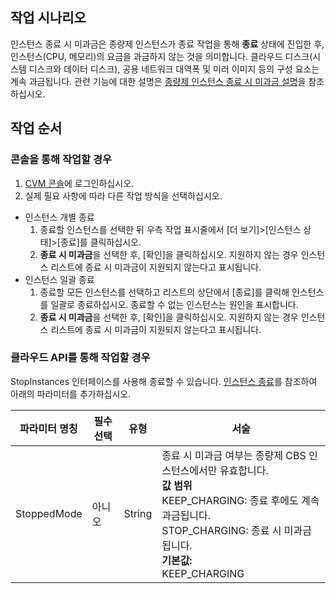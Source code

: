 ## 작업 시나리오
인스턴스 종료 시 미과금은 종량제 인스턴스가 종료 작업을 통해 **종료** 상태에 진입한 후, 인스턴스(CPU, 메모리)의 요금을 과금하지 않는 것을 의미합니다. 클라우드 디스크(시스템 디스크와 데이터 디스크), 공용 네트워크 대역폭 및 미러 이미지 등의 구성 요소는 계속 과금됩니다. 관련 기능에 대한 설명은 [종량제 인스턴스 종료 시 미과금 설명](https://intl.cloud.tencent.com/document/product/213/19918)을 참조하십시오.

## 작업 순서
### 콘솔을 통해 작업할 경우
1. [CVM 콘솔](https://console.cloud.tencent.com/cvm)에 로그인하십시오.
2. 실제 필요 사항에 따라 다른 작업 방식을 선택하십시오.
 - 인스턴스 개별 종료
    1. 종료할 인스턴스를 선택한 뒤 우측 작업 표시줄에서 [더 보기]>[인스턴스 상태]>[종료]를 클릭하십시오.
    2. **종료 시 미과금**을 선택한 후, [확인]을 클릭하십시오.
    지원하지 않는 경우 인스턴스 리스트에 종료 시 미과금이 지원되지 않는다고 표시됩니다.
 - 인스턴스 일괄 종료
    1. 종료할 모든 인스턴스를 선택하고 리스트의 상단에서 [종료]를 클릭해 인스턴스를 일괄로 종료하십시오.
    종료할 수 없는 인스턴스는 원인을 표시합니다.
	 2. **종료 시 미과금**을 선택한 후, [확인]을 클릭하십시오.
		지원하지 않는 경우 인스턴스 리스트에 종료 시 미과금이 지원되지 않는다고 표시됩니다.

### 클라우드 API를 통해 작업할 경우
StopInstances 인터페이스를 사용해 종료할 수 있습니다. [인스턴스 종료](https://cloud.tencent.com/document/product/213/15743)를 참조하여 아래의 파라미터를 추가하십시오.

| 파라미터 명칭 | 필수 선택 | 유형 | 서술                                                         |
| ----------- | ---- | ------ | ------------------------------------------------------------ |
| StoppedMode | 아니오 | String | 종료 시 미과금 여부는 종량제 CBS 인스턴스에서만 유효합니다. <br>**값 범위**<br>KEEP_CHARGING: 종료 후에도 계속 과금됩니다.<br>STOP_CHARGING: 종료 시 미과금됩니다.<br>**기본값:**<br>KEEP_CHARGING |
